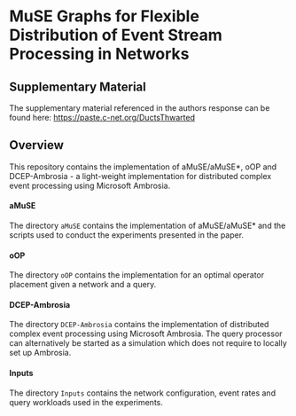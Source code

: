 #  MuSE Graphs for Flexible Distribution of Event Stream Processing in Networks
## Supplementary Material

The supplementary material referenced in the authors response can be found here:
https://paste.c-net.org/DuctsThwarted

## Overview

This repository contains the implementation of aMuSE/aMuSE*, oOP and DCEP-Ambrosia - a light-weight implementation for distributed complex event processing using Microsoft Ambrosia.

#### aMuSE

The directory `aMuSE` contains the implementation of aMuSE/aMuSE* and the scripts used to conduct the experiments presented in the paper.

#### oOP

The directory `oOP` contains the implementation for an optimal operator placement given a network and a query.

#### DCEP-Ambrosia

The directory `DCEP-Ambrosia` contains the implementation of distributed complex event processing using Microsoft Ambrosia. The query processor can alternatively be started as a simulation which does not require to locally set up Ambrosia.

#### Inputs

The directory `Inputs` contains the network configuration, event rates and query workloads used in the experiments.

